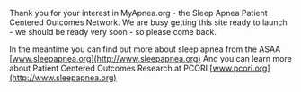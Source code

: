 Thank you for your interest in MyApnea.org - the Sleep Apnea Patient Centered Outcomes Network.
We are busy getting this site ready to launch - we should be ready very soon - so please come back.

In the meantime you can find out more about sleep apnea from the ASAA [www.sleepapnea.org](http://www.sleepapnea.org)
And you can learn more about Patient Centered Outcomes Research at PCORI [www.pcori.org](http://www.sleepapnea.org)